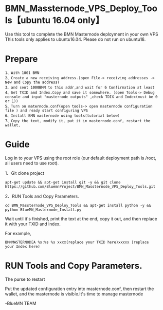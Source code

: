 # BMN_Massternode_VPS_Deploy_Tools【ubuntu 16.04 only】

Use this tool to complete the BMN Masternode deployment in your own VPS
This tools only applies to ubuntu16.04. Please do not run on ubuntu18.

# Prepare

```
1、With 1001 BMN
2、Create a new receiving address.(open File-> receiving addresses -> New and Copy the address) 
3、and sent 1000BMN to this addr,and wait for 6 Confirmation at least
4、Get TXID and Index.Copy and save it somewhere. (open Tools-> Debug console and input "masternode outputs" ,check TDIX and Index(must be 0 or 1))
5、Turn on maternode.conf(open tools-> open masternode configuration file ) and ready start configuring VPS 
6、Install BMN masternode using tools(tutorial below)
7、Copy the text, modify it, put it in masternode.conf, restart the wallet,

```


# Guide

Log in to your VPS using the root role (our default deployment path is /root, all users need to use root).

1、Git clone project
```
apt-get update && apt-get install git -y && git clone https://github.com/BluemnProject/BMN_Massternode_VPS_Deploy_Tools.git 

```
2、RUN Tools and Copy Parameters.

```
cd BMN_Massternode_VPS_Deploy_Tools && apt-get install python -y && python BlueMN_Masternode_Install.py
```

Wait until it's finished, print the text at the end, copy it out, and then replace it with your TXID and Index.

For example,

```
BMNMASTERNODEA %s:%s %s xxxx(replace your TXID here)xxxxx (replace your Index here)

```
# RUN Tools and Copy Parameters.

The purse to restart

Put the updated configuration entry into masternode.conf, then restart the wallet, and the masternode is visible.It's time to manage masternode





-BlueMN TEAM
